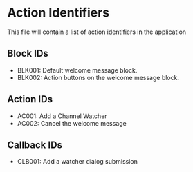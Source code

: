 # Action Identifiers

This file will contain a list of action identifiers in the application

## Block IDs

- BLK001: Default welcome message block.
- BLK002: Action buttons on the welcome message block.

## Action IDs

- AC001: Add a Channel Watcher
- AC002: Cancel the welcome message

## Callback IDs

- CLB001: Add a watcher dialog submission
